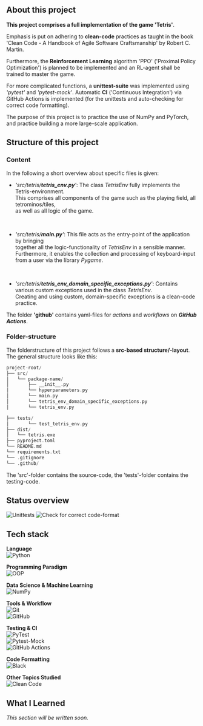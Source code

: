 ## About this project
**This project comprises a full implementation of the game 'Tetris'**.  

Emphasis is put on adhering to **clean-code** practices as taught in the book 'Clean Code - A Handbook of Agile Software Craftsmanship' by Robert C. Martin.  

Furthermore, the **Reinforcement Learning** algorithm 'PPO' ('Proximal Policy Optimization') is planned to be implemented and an RL-agent shall be trained to master the game.  

For more complicated functions, a **unittest-suite** was implemented using *'pytest'* and *'pytest-mock'*.
Automatic **CI** ('Continuous Integration') via GitHub Actions is implemented (for the unittests and auto-checking for correct code formatting).

The purpose of this project is to practice the use of NumPy and PyTorch, and practice building a more large-scale application.


## Structure of this project
### Content
In the following a short overview about specific files is given:  
- *'src/tetris/**tetris_env.py**'*: The class *TetrisEnv* fully implements the Tetris-environment.  
This comprises all components of the game such as the playing field, all tetrominos/tiles,  
as well as all logic of the game.
<br>

- *'src/tetris/**main.py**'*: This file acts as the entry-point of the application by bringing  
together all the logic-functionality of *TetrisEnv* in a sensible manner.  
Furthermore, it enables the collection and processing of keyboard-input from a user via the library *Pygame*.
<br>

- *'src/tetris/**tetris_env_domain_specific_exceptions.py**'*: Contains various custom exceptions used in the class *TetrisEnv*.  
Creating and using custom, domain-specific exceptions is a clean-code practice.  

The folder **'github'** contains yaml-files for *actions* and *workflows* on ***GitHub Actions***.  

### Folder-structure
The folderstructure of this project follows a **src-based structure/-layout**.  
The general structure looks like this:
```cpp
project-root/
├── src/
│   └── package-name/
│       ├── __init__.py
│       └── hyperparameters.py
│       └── main.py
│       └── tetris_env_domain_specific_exceptions.py
│       └── tetris_env.py

├── tests/
│       └── test_tetris_env.py
├── dist/
│   └── tetris.exe
├── pyproject.toml
└── README.md
└── requirements.txt
└── .gitignore
└── .github/
```

The 'src'-folder contains the source-code, the 'tests'-folder contains the testing-code.  


## Status overview
![Unittests](https://github.com/jonasnew501/tetris/actions/workflows/unittests.yml/badge.svg)
![Check for correct code-format](https://github.com/jonasnew501/tetris/actions/workflows/formatting_and_linting.yml/badge.svg)

## Tech stack
**Language**  
![Python](https://img.shields.io/badge/Python-3.13-3776AB?logo=python&logoColor=white)  

**Programming Paradigm**  
![OOP](https://img.shields.io/badge/OOP-Object%20Oriented%20Programming-4CAF50)  

**Data Science & Machine Learning**  
![NumPy](https://img.shields.io/badge/NumPy-Scientific%20Computing%2C%20Vectorized%20Operations-013243?logo=numpy&logoColor=white)  
<!--
![scikit-learn](https://img.shields.io/badge/scikit--learn-ML-F7931E?logo=scikitlearn&logoColor=white)  
![PyTorch](https://img.shields.io/badge/PyTorch-Deep%20Learning-EE4C2C?logo=pytorch&logoColor=white)
-->

**Tools & Workflow**  
![Git](https://img.shields.io/badge/Git-Version%20Control-F05032?logo=git&logoColor=white)  
![GitHub](https://img.shields.io/badge/GitHub-Repos-181717?logo=github&logoColor=white)  

**Testing & CI**  
![PyTest](https://img.shields.io/badge/Testing-PyTest-46375B?logo=pytest&logoColor=white)  
![Pytest-Mock](https://img.shields.io/badge/Testing-Pytest--Mock-6A5ACD?logo=pytest&logoColor=white)  
![GitHub Actions](https://img.shields.io/badge/CI-GitHub%20Actions-2088FF?logo=githubactions&logoColor=white)  

<!--
**Packaging & Deployment**  
![PyInstaller](https://img.shields.io/badge/Build%20Tool-PyInstaller-3776AB?logo=python&logoColor=white)  
-->

**Code Formatting**  
![Black](https://img.shields.io/badge/Auto%20Formatting-Black-000000?logo=python&logoColor=white)

**Other Topics Studied**  
![Clean Code](https://img.shields.io/badge/Reading-Clean%20Code-000000)  





## What I Learned
*This section will be written soon.*
<!--
XXXXXX
-->
